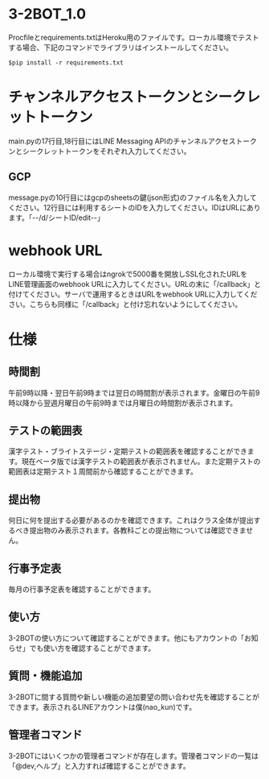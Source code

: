 # 3-2BOT_1.0

Procfileとrequirements.txtはHeroku用のファイルです。ローカル環境でテストする場合、下記のコマンドでライブラリはインストールしてください。

    $pip install -r requirements.txt
    
# チャンネルアクセストークンとシークレットトークン

main.pyの17行目,18行目にはLINE Messaging APIのチャンネルアクセストークンとシークレットトークンをそれぞれ入力してください。

## GCP

message.pyの10行目にはgcpのsheetsの鍵(json形式)のファイル名を入力してください。12行目には利用するシートのIDを入力してください。IDはURLにあります。「--/d/シートID/edit--」

# webhook URL

ローカル環境で実行する場合はngrokで5000番を開放しSSL化されたURLをLINE管理画面のwebhook URLに入力してください。URLの末に「/callback」と付けてください。サーバで運用するときはURLをwebhook URLに入力してください。こちらも同様に「/callback」と付け忘れないようにしてください。

# 仕様

## 時間割

午前9時以降・翌日午前9時までは翌日の時間割が表示されます。金曜日の午前9時以降から翌週月曜日の午前9時までは月曜日の時間割が表示されます。

## テストの範囲表

漢字テスト・ブライトステージ・定期テストの範囲表を確認することができます。現在ベータ版では漢字テストの範囲表が表示されません。また定期テストの範囲表は定期テスト１周間前から確認することができます。

## 提出物

何日に何を提出する必要があるのかを確認できます。これはクラス全体が提出するべき提出物のみ表示されます。各教科ごとの提出物については確認できません。

## 行事予定表

毎月の行事予定表を確認することができます。

## 使い方

3-2BOTの使い方について確認することができます。他にもアカウントの「お知らせ」でも使い方を確認することができます。

## 質問・機能追加

3-2BOTに間する質問や新しい機能の追加要望の問い合わせ先を確認することができます。表示されるLINEアカウントは僕(nao_kun)です。

## 管理者コマンド

3-2BOTにはいくつかの管理者コマンドが存在します。管理者コマンドの一覧は「@dev,ヘルプ」と入力すれば確認することができます。
